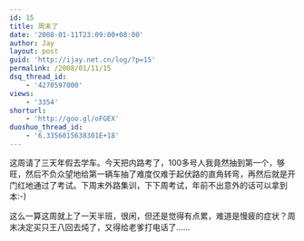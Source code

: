 ```yaml
---
id: 15
title: 周末了
date: '2008-01-11T23:09:00+08:00'
author: Jay
layout: post
guid: 'http://ijay.net.cn/log/?p=15'
permalink: /2008/01/11/15
dsq_thread_id:
    - '4270597000'
views:
    - '3354'
shorturl:
    - 'http://goo.gl/oFGEX'
duoshuo_thread_id:
    - '6.3356015638301E+18'
---
```


这周请了三天年假去学车。今天把内路考了，100多号人我竟然抽到第一个，够旺，然后不负众望地给第一辆车抽了难度仅难于起伏路的直角转弯，再然后就是开门红地通过了考试。下周末外路集训，下下周考试，年前不出意外的话可以拿到本:-)

这么一算这周就上了一天半班，很闲，但还是觉得有点累，难道是慢疲的症状？周末决定买只王八回去炖了，又得给老爹打电话了……